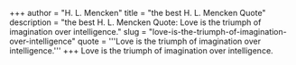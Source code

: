 +++
author = "H. L. Mencken"
title = "the best H. L. Mencken Quote"
description = "the best H. L. Mencken Quote: Love is the triumph of imagination over intelligence."
slug = "love-is-the-triumph-of-imagination-over-intelligence"
quote = '''Love is the triumph of imagination over intelligence.'''
+++
Love is the triumph of imagination over intelligence.
